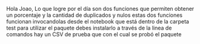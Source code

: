 Hola Joao,
Lo que logre por el día son dos funciones que permiten obtener un porcentaje y la cantidad de duplicados y nulos
estas dos funciones funcionan invocandolas desde el notebook que está dentro de la carpeta test
para utilizar el paquete debes instalarlo a través de la linea de comandos
hay un CSV de prueba que con el cual se probó el paquete